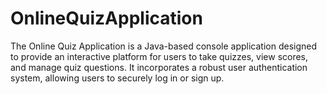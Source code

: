 # OnlineQuizApplication
The Online Quiz Application is a Java-based console application designed to provide an interactive platform for users to take quizzes, view scores, and manage quiz questions. It incorporates a robust user authentication system, allowing users to securely log in or sign up. 
